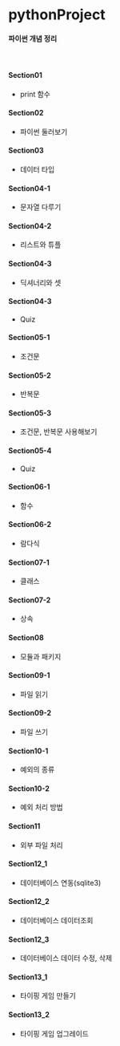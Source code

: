 # pythonProject
#### 파이썬 개념 정리
</br>

#### Section01
  - print 함수  

#### Section02
- 파이썬 둘러보기  


#### Section03
- 데이터 타입  


#### Section04-1
- 문자열 다루기  


#### Section04-2
- 리스트와 튜플  


#### Section04-3
- 딕셔너리와 셋 


#### Section04-3
- Quiz


#### Section05-1
- 조건문


#### Section05-2
- 반복문


#### Section05-3
- 조건문, 반복문 사용해보기


#### Section05-4
- Quiz


#### Section06-1
- 함수


#### Section06-2
- 람다식


#### Section07-1
- 클래스

#### Section07-2
- 상속

#### Section08
- 모듈과 패키지

#### Section09-1
- 파일 읽기

#### Section09-2
- 파일 쓰기

#### Section10-1
- 예외의 종류

#### Section10-2
- 예외 처리 방법

#### Section11
- 외부 파일 처리

#### Section12_1
- 데이터베이스 연동(sqlite3)

#### Section12_2
- 데이터베이스 데이터조회

#### Section12_3
- 데이터베이스 데이터 수정, 삭제

#### Section13_1
- 타이핑 게임 만들기

#### Section13_2
- 타이핑 게임 업그레이드
  
